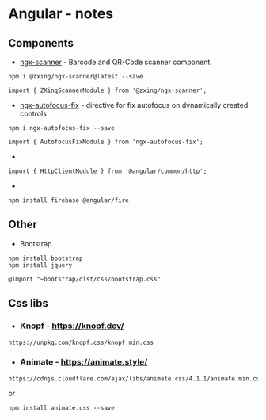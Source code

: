 # Angular - notes

## Components

* [ngx-scanner](https://github.com/zxing-js/ngx-scanner) - Barcode and QR-Code scanner component.
```
npm i @zxing/ngx-scanner@latest --save
```
```
import { ZXingScannerModule } from '@zxing/ngx-scanner';  
```

* [ngx-autofocus-fix](https://www.npmjs.com/package/ngx-autofocus-fix) - directive for fix autofocus on dynamically created controls
```
npm i ngx-autofocus-fix --save
```
```
import { AutofocusFixModule } from 'ngx-autofocus-fix';
```
* 
```
import { HttpClientModule } from '@angular/common/http';
```

*
```
npm install firebase @angular/fire
```

## Other
* Bootstrap
```
npm install bootstrap
npm install jquery
```
```
@import "~bootstrap/dist/css/bootstrap.css"
```

## Css libs

* ### Knopf - https://knopf.dev/
```
https://unpkg.com/knopf.css/knopf.min.css
```

* ### Animate - https://animate.style/
```
https://cdnjs.cloudflare.com/ajax/libs/animate.css/4.1.1/animate.min.css
```
or
```
npm install animate.css --save
```
